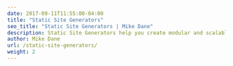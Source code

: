 ```yaml
---
date: 2017-09-11T11:55:00-04:00
title: "Static Site Generators"
seo_title: "Static Site Generators | Mike Dane"
description: Static Site Generators help you create modular and scalable static websites with ease
author: Mike Dane
url: /static-site-generators/
weight: 2
---
```

